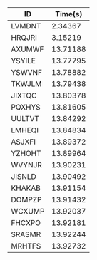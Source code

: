 |ID|Time(s)|
|-|-|
|LVMDNT|2.34367|
|HRQJRI|3.15219|
|AXUMWF|13.71188|
|YSYILE|13.77795|
|YSWVNF|13.78882|
|TKWJLM|13.79438|
|JIXTQC|13.80378|
|PQXHYS|13.81605|
|UULTVT|13.84292|
|LMHEQI|13.84834|
|ASJXFI|13.89372|
|YZHOHT|13.89964|
|WVYNJR|13.90231|
|JISNLD|13.90492|
|KHAKAB|13.91154|
|DOMPZP|13.91432|
|WCXUMP|13.92037|
|FHCXPO|13.92181|
|SRASMR|13.92244|
|MRHTFS|13.92732|
